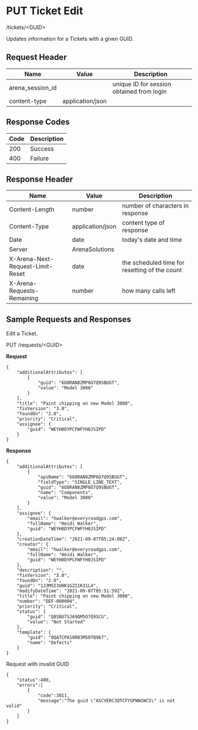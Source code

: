 # PUT Ticket Edit
/tickets/&lt;GUID&gt;

Updates  information for a Tickets with a given GUID. 

## Request Header

| Name  | Value  | Description  |
|  --- |  --- |  --- | 
| arena_session_id  |   | unique ID for session obtained from login  |
| content-type  | application/json  |   |

## Response Codes

| Code  | Description  |
|  --- |  --- | 
| 200  | Success  |
| 400  | Failure  |

## Response Header

| Name  | Value  | Description  |
|  --- |  --- |  --- | 
| Content-Length  | number  | number of characters in response  |
| Content-Type  | application/json  | content type of response  |
| Date  | date  | today's date and time  |
| Server  | ArenaSolutions  |   |
| X-Arena-Next-Request-Limit-Reset   | date  | the scheduled time for resetting of the count  |
| X-Arena-Requests-Remaining   | number  | how many calls left  |

## Sample Requests and Responses
Edit a Ticket.

PUT /requests/&lt;GUID&gt;

**Request** 

```
{
    "additionalAttributes": [
        {
            "guid": "6O8RAN8ZMP6O7Q9SBUGT",
            "value": "Model 3000"
        }
    ],
    "title": "Paint chipping on new Model 3000",
    "fixVersion": "3.0",
    "foundOn": "2.0",
    "priority": "Critical",
    "assignee": {
        "guid": "WEYH0DYPCFWFYH0JSIPD"
    }
}
```
**Response** 

```
{
    "additionalAttributes": [
        {
            "apiName": "6O8RAN8ZMP6O7Q9SBUGT",
            "fieldType": "SINGLE_LINE_TEXT",
            "guid": "6O8RAN8ZMP6O7Q9SBUGT",
            "name": "Components",
            "value": "Model 3000"
        }
    ],
    "assignee": {
        "email": "hwalker@everyroadgps.com",
        "fullName": "Heidi Walker",
        "guid": "WEYH0DYPCFWFYH0JSIPD"
    },
    "creationDateTime": "2021-09-07T05:24:08Z",
    "creator": {
        "email": "hwalker@everyroadgps.com",
        "fullName": "Heidi Walker",
        "guid": "WEYH0DYPCFWFYH0JSIPD"
    },
    "description": "",
    "fixVersion": "3.0",
    "foundOn": "2.0",
    "guid": "1J3M5I3UHK1GZI1K31L4",
    "modifyDateTime": "2021-09-07T05:51:59Z",
    "title": "Paint chipping on new Model 3000",
    "number": "DEF-000004",
    "priority": "Critical",
    "status": {
        "guid": "Q8SBU7SJ69QM5O7Q9SCG",
        "value": "Not Started"
    },
    "template": {
        "guid": "8QATCPA1OR83M5O7Q967",
        "name": "Defects"
    }
}
```
Request with invalid GUID

```
{  
    "status":400,
    "errors":[  
        {  
            "code":3011,
            "message":"The guid \"ASCVERC3QTCFYGPWW1WCS\" is not valid"
        }
    ]
}
```
